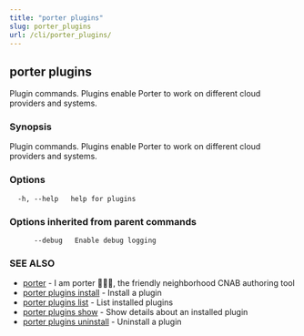 ```yaml
---
title: "porter plugins"
slug: porter_plugins
url: /cli/porter_plugins/
---
```

## porter plugins

Plugin commands. Plugins enable Porter to work on different cloud providers and systems.

### Synopsis

Plugin commands. Plugins enable Porter to work on different cloud providers and systems.

### Options

```
  -h, --help   help for plugins
```

### Options inherited from parent commands

```
      --debug   Enable debug logging
```

### SEE ALSO

* [porter](/cli/porter/)	 - I am porter 👩🏽‍✈️, the friendly neighborhood CNAB authoring tool
* [porter plugins install](/cli/porter_plugins_install/)	 - Install a plugin
* [porter plugins list](/cli/porter_plugins_list/)	 - List installed plugins
* [porter plugins show](/cli/porter_plugins_show/)	 - Show details about an installed plugin
* [porter plugins uninstall](/cli/porter_plugins_uninstall/)	 - Uninstall a plugin

